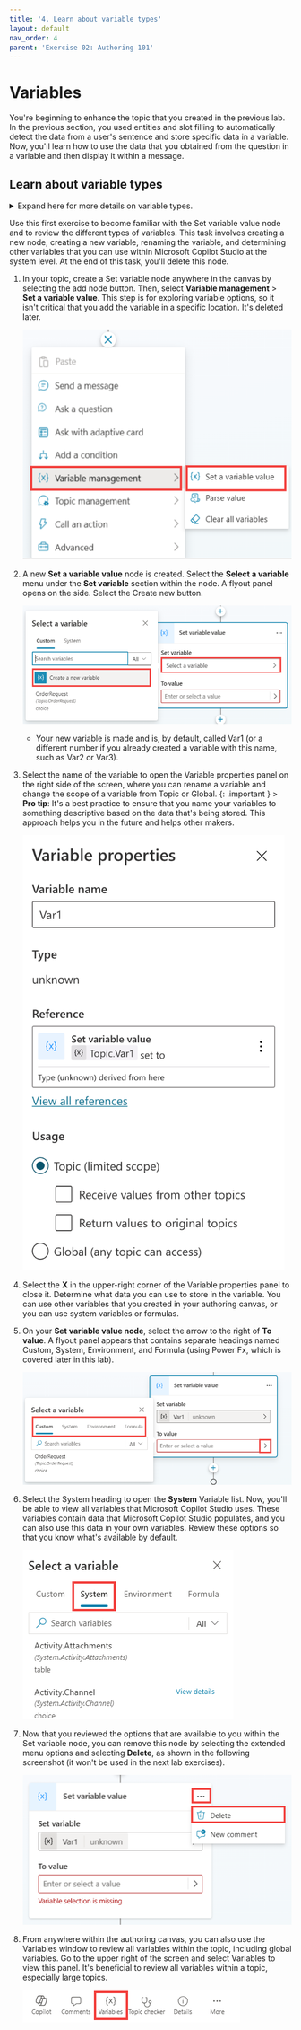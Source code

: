 ```yaml
---
title: '4. Learn about variable types'
layout: default
nav_order: 4
parent: 'Exercise 02: Authoring 101'
---
```


# Variables
 	
You're beginning to enhance the topic that you created in the previous lab. In the previous section, you used entities and slot filling to automatically detect the data from a user's sentence and store specific data in a variable. Now, you'll learn how to use the data that you obtained from the question in a variable and then display it within a message.


## Learn about variable types

<details>
<summary>Expand here for more details on variable types.</summary>

Variables let you save responses from your end-users to help guide the conversation (such as determining whether to provide different instructions for returns based on the purchase price of the item). And you can use them directly in the conversational response from the copilot (for example, "I can help you return your {Topic.ProductName}").


By default, you can only use a variable's value in the topic where the variable is created. However, if you want the copilot to reference the same value across other topics, you can choose to make it a global variable (you might know this concept from other applications). Basically, when the conversation moves to a different topic, the copilot can remember and use variable values that have been filled in from previous topics in the conversation. In Microsoft Copilot Studio, you can set up variables by using Power Fx formulas and functions and outside of a Question node by using the Set a Variable value node.

Different types of variables in Microsoft Copilot Studio include:

•	**System** – These variables are normally populated with system data. System variables aren't user-made and are part of the platform. For example, if your copilot requires end-user authentication, system variables may include user ID, email, first name, etc. You can access system variables in the authoring canvas from the variable selection, under System.

•	**Topic** – These variables are user-made from either topic Inputs, the Set a Variable Value node, the Question node or as the output of other nodes or actions (e.g., cloud flows, HTTP requests, connectors, custom prompts, plugin actions, etc.). These variables are by default limited in scope and available only in the topic that's being created and no other topics. Two options are available to expand this scope for topic variables if they can receive values from other topics and return values to other topics. With these options set, a topic variable is no longer limited to only being used in the topic, but other topics can use it. You can access Topic variables in the authoring canvas from the variable selection, under Custom.

•	**Global** – These variables are user-made and are available from any topic, and they're a good way to store data that multiple topics use to help the conversation, regardless of how many topics are triggered within it. If you embed your copilot in a website or application, you can pass context data (e.g., current page, user language, etc.) as global variables to your copilot, if these are configured to accept external sources to set values for them. You can access Global variables in the authoring canvas from the variable selection, under Custom.


You can use variables in several places, including the Questions, Conditions, and Set Variable Value nodes. The variable can be a custom value that uses Power Fx, a user-entered value, a response from a question, or system variable values.

</details>


Use this first exercise to become familiar with the Set variable value node and to review the different types of variables. This task involves creating a new node, creating a new variable, renaming the variable, and determining other variables that you can use within Microsoft Copilot Studio at the system level. At the end of this task, you'll delete this node.

1.	In your topic, create a Set variable node anywhere in the canvas by selecting the add node button. Then, select **Variable management** > **Set a variable value**. This step is for exploring variable options, so it isn't critical that you add the variable in a specific location. It's deleted later.

 	![A screenshot of a computer Description automatically generated](../../media/0aa38d34a1ea4598a0ee025030af1fea.png "A screenshot of a computer Description automatically generated")

2.	A new **Set a variable value** node is created. Select the **Select a variable** menu under the **Set variable** section within the node. A flyout panel opens on the side. Select the Create new button.

 	![A screenshot of a computer Description automatically generated](../../media/45b0ae8f95215fb5f284ba1c616d9a8f.png "A screenshot of a computer Description automatically generated")

	- Your new variable is made and is, by default, called Var1 (or a different number if you already created a variable with this name, such as Var2 or Var3).
 	
	 
4.	 Select the name of the variable to open the Variable properties panel on the right side of the screen, where you can rename a variable and change the scope of a variable from Topic or Global.
   	 {: .important }
    	 > **Pro tip**: It's a best practice to ensure that you name your variables to something descriptive based on the data that's being stored. This approach helps you in the future and helps other makers.

   	 ![A screenshot of a computer Description automatically generated](../../media/d7cf8c7eaf24c149de7dd76c6f780640.png "A screenshot of a computer Description automatically generated")

1.	Select the **X** in the upper-right corner of the Variable properties panel to close it. Determine what data you can use to store in the variable. You can use other variables that you created in your authoring canvas, or you can use system variables or formulas. 

1.	On your **Set variable value node**, select the arrow to the right of **To value**. A flyout panel appears that contains separate headings named Custom, System, Environment, and Formula (using Power Fx, which is covered later in this lab).
   
 	![A screenshot of a computer Description automatically generated](../../media/af35b15c4f920db8bf951802d2c62762.png "A screenshot of a computer Description automatically generated")

3.	Select the System heading to open the **System** Variable list. Now, you'll be able to view all variables that Microsoft Copilot Studio uses. These variables contain data that Microsoft Copilot Studio populates, and you can also use this data in your own variables. Review these options so that you know what's available by default.

	![A screenshot of a computer Description automatically generated](../../media/efaec09415c2369779e2c4fad163c45f.png "A screenshot of a computer Description automatically generated")

5.	Now that you reviewed the options that are available to you within the Set variable node, you can remove this node by selecting the extended menu options and selecting **Delete**, as shown in the following screenshot (it won't be used in the next lab exercises).

	![A screenshot of a computer Description automatically generated](../../media/62c69303bc3a263a06b1d70641809e26.png "A screenshot of a computer Description automatically generated")

7.	From anywhere within the authoring canvas, you can also use the Variables window to review all variables within the topic, including global variables. Go to the upper right of the screen and select Variables to view this panel. It's beneficial to review all variables within a topic, especially large topics.

	![A red square with black text and a red rectangle with a person's head Description automatically generated](../../media/da7a9aa8d9b938db9cd018162e75074f.png "A red square with black text and a red rectangle with a person's head Description automatically generated")
